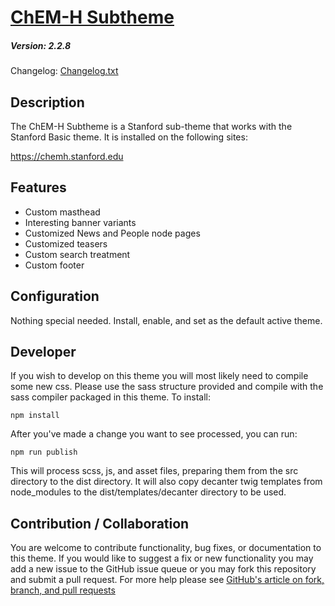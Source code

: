 # [ChEM-H Subtheme](https://github.com/SU-SWS/chem_h_subtheme)
##### Version: 2.2.8

Changelog: [Changelog.txt](CHANGELOG.txt)

Description
---

The ChEM-H Subtheme is a Stanford sub-theme that works with the Stanford Basic theme. It is installed on the following sites:

https://chemh.stanford.edu

Features
---
- Custom masthead
- Interesting banner variants
- Customized News and People node pages
- Customized teasers
- Custom search treatment
- Custom footer

Configuration
---

Nothing special needed. Install, enable, and set as the default active theme.

Developer
---

If you wish to develop on this theme you will most likely need to compile some new css. Please use the sass structure provided and compile with the sass compiler packaged in this theme. To install:

```
npm install
```
After you've made a change you want to see processed, you can run:
```
npm run publish
```
This will process scss, js, and asset files, preparing them from the src directory to the dist directory.
It will also copy decanter twig templates from node_modules to the dist/templates/decanter directory to be used.

Contribution / Collaboration
---

You are welcome to contribute functionality, bug fixes, or documentation to this theme. If you would like to suggest a fix or new functionality you may add a new issue to the GitHub issue queue or you may fork this repository and submit a pull request. For more help please see [GitHub's article on fork, branch, and pull requests](https://help.github.com/articles/using-pull-requests)
